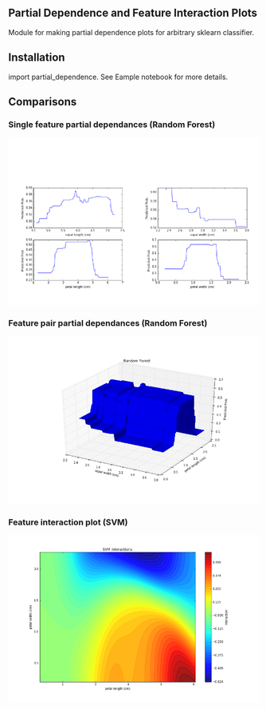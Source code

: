 ## Partial Dependence and Feature Interaction Plots

Module for making partial dependence plots for arbitrary sklearn classifier. 

## Installation

import partial_dependence. See Eample notebook for more details. 

## Comparisons

### Single feature partial dependances (Random Forest)
![Alt text](Random_forest_single_partial_dependence_plots.png)

### Feature pair partial dependances (Random Forest)
![Alt text](Random_forest_2d_partial_dependence_plot.png)

### Feature interaction plot (SVM)
![Alt text](SVM_interaction_plot.png)